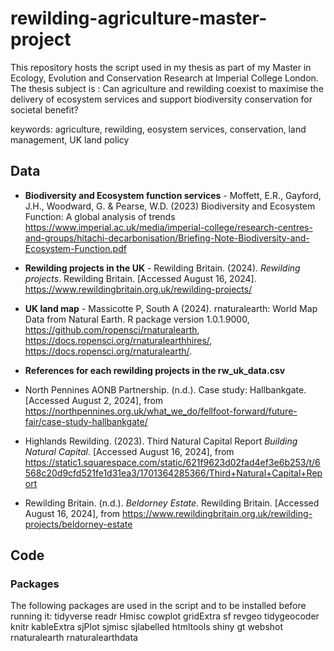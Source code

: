 # rewilding-agriculture-master-project

This repository hosts the script used in my thesis as part of my Master in Ecology, Evolution and Conservation Research at Imperial College London.
The thesis subject is : Can agriculture and rewilding coexist to maximise the delivery of ecosystem services and support biodiversity conservation for societal benefit?

keywords: agriculture, rewilding, eosystem services, conservation, land management, UK land policy

## Data

* **Biodiversity and Ecosystem function services** -  Moffett, E.R., Gayford, J.H., Woodward, G. & Pearse, W.D. (2023)
Biodiversity and Ecosystem Function: A global analysis of trends
https://www.imperial.ac.uk/media/imperial-college/research-centres-and-groups/hitachi-decarbonisation/Briefing-Note-Biodiversity-and-Ecosystem-Function.pdf

* **Rewilding projects in the UK** - Rewilding Britain. (2024). *Rewilding projects*. Rewilding Britain. [Accessed August 16, 2024]. https://www.rewildingbritain.org.uk/rewilding-projects/

* **UK land map** - Massicotte P, South A (2024). rnaturalearth: World Map Data from Natural Earth. R package version 1.0.1.9000, https://github.com/ropensci/rnaturalearth, https://docs.ropensci.org/rnaturalearthhires/, https://docs.ropensci.org/rnaturalearth/. 

* **References for each rewilding projects in the rw_uk_data.csv**
* North Pennines AONB Partnership. (n.d.). Case study: Hallbankgate. [Accessed August 2, 2024], from https://northpennines.org.uk/what_we_do/fellfoot-forward/future-fair/case-study-hallbankgate/
* Highlands Rewilding. (2023). Third Natural Capital Report *Building Natural Capital*. [Accessed August 16, 2024], from https://static1.squarespace.com/static/621f9623d02fad4ef3e6b253/t/6568c20d9cfd521fe1d31ea3/1701364285366/Third+Natural+Capital+Report
* Rewilding Britain. (n.d.). *Beldorney Estate*. Rewilding Britain. [Accessed August 16, 2024], from https://www.rewildingbritain.org.uk/rewilding-projects/beldorney-estate



## Code 

### Packages 
The following packages are used in the script and to be installed before running it: 
tidyverse
readr
Hmisc
cowplot
gridExtra
sf
revgeo
tidygeocoder
knitr
kableExtra
sjPlot
sjmisc
sjlabelled
htmltools 
shiny
gt
webshot
rnaturalearth
rnaturalearthdata
